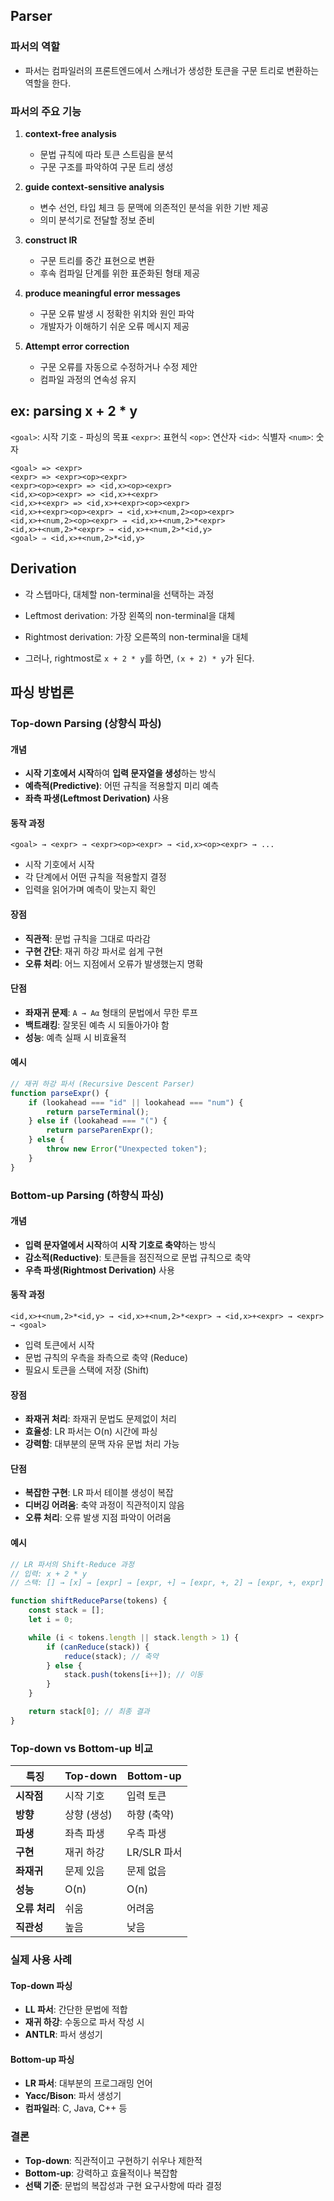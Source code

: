 ## Parser

### 파서의 역할

-   파서는 컴파일러의 프론트엔드에서 스캐너가 생성한 토큰을 구문 트리로 변환하는 역할을 한다.

### 파서의 주요 기능

1. **context-free analysis**

    - 문법 규칙에 따라 토큰 스트림을 분석
    - 구문 구조를 파악하여 구문 트리 생성

2. **guide context-sensitive analysis**

    - 변수 선언, 타입 체크 등 문맥에 의존적인 분석을 위한 기반 제공
    - 의미 분석기로 전달할 정보 준비

3. **construct IR**

    - 구문 트리를 중간 표현으로 변환
    - 후속 컴파일 단계를 위한 표준화된 형태 제공

4. **produce meaningful error messages**

    - 구문 오류 발생 시 정확한 위치와 원인 파악
    - 개발자가 이해하기 쉬운 오류 메시지 제공

5. **Attempt error correction**
    - 구문 오류를 자동으로 수정하거나 수정 제안
    - 컴파일 과정의 연속성 유지

## ex: parsing x + 2 \* y

`<goal>`: 시작 기호 - 파싱의 목표
`<expr>`: 표현식
`<op>`: 연산자
`<id>`: 식별자
`<num>`: 숫자

```
<goal> => <expr>
<expr> => <expr><op><expr>
<expr><op><expr> => <id,x><op><expr>
<id,x><op><expr> => <id,x>+<expr>
<id,x>+<expr> => <id,x>+<expr><op><expr>
<id,x>+<expr><op><expr> → <id,x>+<num,2><op><expr>
<id,x>+<num,2><op><expr> → <id,x>+<num,2>*<expr>
<id,x>+<num,2>*<expr> → <id,x>+<num,2>*<id,y>
<goal> ⇒ <id,x>+<num,2>*<id,y>
```

## Derivation

-   각 스텝마다, 대체할 non-terminal을 선택하는 과정
-   Leftmost derivation: 가장 왼쪽의 non-terminal을 대체
-   Rightmost derivation: 가장 오른쪽의 non-terminal을 대체

-   그러나, rightmost로 `x + 2 * y`를 하면, `(x + 2) * y`가 된다.

## 파싱 방법론

### Top-down Parsing (상향식 파싱)

#### 개념

-   **시작 기호에서 시작**하여 **입력 문자열을 생성**하는 방식
-   **예측적(Predictive)**: 어떤 규칙을 적용할지 미리 예측
-   **좌측 파생(Leftmost Derivation)** 사용

#### 동작 과정

```
<goal> → <expr> → <expr><op><expr> → <id,x><op><expr> → ...
```

-   시작 기호에서 시작
-   각 단계에서 어떤 규칙을 적용할지 결정
-   입력을 읽어가며 예측이 맞는지 확인

#### 장점

-   **직관적**: 문법 규칙을 그대로 따라감
-   **구현 간단**: 재귀 하강 파서로 쉽게 구현
-   **오류 처리**: 어느 지점에서 오류가 발생했는지 명확

#### 단점

-   **좌재귀 문제**: `A → Aα` 형태의 문법에서 무한 루프
-   **백트래킹**: 잘못된 예측 시 되돌아가야 함
-   **성능**: 예측 실패 시 비효율적

#### 예시

```javascript
// 재귀 하강 파서 (Recursive Descent Parser)
function parseExpr() {
    if (lookahead === "id" || lookahead === "num") {
        return parseTerminal();
    } else if (lookahead === "(") {
        return parseParenExpr();
    } else {
        throw new Error("Unexpected token");
    }
}
```

### Bottom-up Parsing (하향식 파싱)

#### 개념

-   **입력 문자열에서 시작**하여 **시작 기호로 축약**하는 방식
-   **감소적(Reductive)**: 토큰들을 점진적으로 문법 규칙으로 축약
-   **우측 파생(Rightmost Derivation)** 사용

#### 동작 과정

```
<id,x>+<num,2>*<id,y> → <id,x>+<num,2>*<expr> → <id,x>+<expr> → <expr> → <goal>
```

-   입력 토큰에서 시작
-   문법 규칙의 우측을 좌측으로 축약 (Reduce)
-   필요시 토큰을 스택에 저장 (Shift)

#### 장점

-   **좌재귀 처리**: 좌재귀 문법도 문제없이 처리
-   **효율성**: LR 파서는 O(n) 시간에 파싱
-   **강력함**: 대부분의 문맥 자유 문법 처리 가능

#### 단점

-   **복잡한 구현**: LR 파서 테이블 생성이 복잡
-   **디버깅 어려움**: 축약 과정이 직관적이지 않음
-   **오류 처리**: 오류 발생 지점 파악이 어려움

#### 예시

```javascript
// LR 파서의 Shift-Reduce 과정
// 입력: x + 2 * y
// 스택: [] → [x] → [expr] → [expr, +] → [expr, +, 2] → [expr, +, expr] → [expr] → [goal]

function shiftReduceParse(tokens) {
    const stack = [];
    let i = 0;

    while (i < tokens.length || stack.length > 1) {
        if (canReduce(stack)) {
            reduce(stack); // 축약
        } else {
            stack.push(tokens[i++]); // 이동
        }
    }

    return stack[0]; // 최종 결과
}
```

### Top-down vs Bottom-up 비교

| 특징          | Top-down    | Bottom-up   |
| ------------- | ----------- | ----------- |
| **시작점**    | 시작 기호   | 입력 토큰   |
| **방향**      | 상향 (생성) | 하향 (축약) |
| **파생**      | 좌측 파생   | 우측 파생   |
| **구현**      | 재귀 하강   | LR/SLR 파서 |
| **좌재귀**    | 문제 있음   | 문제 없음   |
| **성능**      | O(n)        | O(n)        |
| **오류 처리** | 쉬움        | 어려움      |
| **직관성**    | 높음        | 낮음        |

### 실제 사용 사례

#### Top-down 파싱

-   **LL 파서**: 간단한 문법에 적합
-   **재귀 하강**: 수동으로 파서 작성 시
-   **ANTLR**: 파서 생성기

#### Bottom-up 파싱

-   **LR 파서**: 대부분의 프로그래밍 언어
-   **Yacc/Bison**: 파서 생성기
-   **컴파일러**: C, Java, C++ 등

### 결론

-   **Top-down**: 직관적이고 구현하기 쉬우나 제한적
-   **Bottom-up**: 강력하고 효율적이나 복잡함
-   **선택 기준**: 문법의 복잡성과 구현 요구사항에 따라 결정
